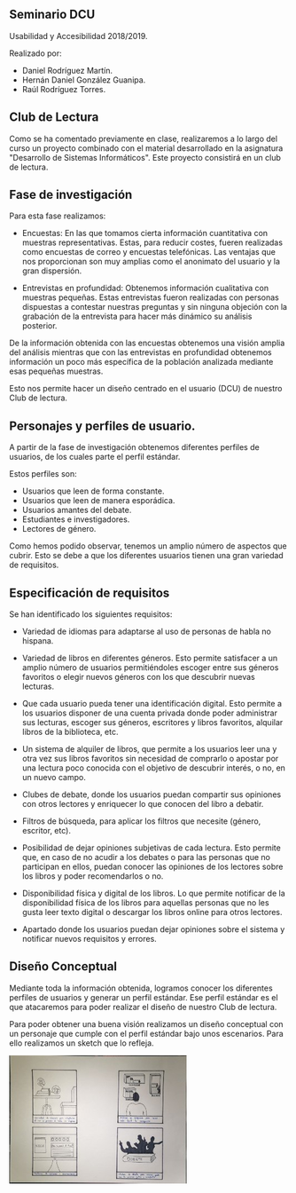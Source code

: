 ## Seminario DCU

Usabilidad y Accesibilidad 2018/2019.

Realizado por:
	
* Daniel Rodríguez Martín.
* Hernán Daniel González Guanipa.
* Raúl Rodríguez Torres.

## Club de Lectura

Como se ha comentado previamente en clase, realizaremos a lo largo del curso un proyecto combinado con el material desarrollado en la asignatura "Desarrollo de Sistemas Informáticos". Este proyecto consistirá en un club de lectura. 

## Fase de investigación

Para esta fase realizamos:

* Encuestas: En las que tomamos cierta información cuantitativa con muestras representativas. Estas, para reducir costes, fueren realizadas como encuestas de correo y encuestas telefónicas. Las ventajas que nos proporcionan son muy amplias como el anonimato del usuario y la gran dispersión.

* Entrevistas en profundidad: Obtenemos información cualitativa con muestras pequeñas. Estas entrevistas fueron realizadas con personas dispuestas a contestar nuestras preguntas y sin ninguna objeción con la grabación de la entrevista para hacer más dinámico su análisis posterior.

De la información obtenida con las encuestas obtenemos una visión amplia del análisis mientras que con las entrevistas en profundidad obtenemos información un poco más específica de la población analizada mediante esas pequeñas muestras.

Esto nos permite hacer un diseño centrado en el usuario (DCU) de nuestro Club de lectura.

## Personajes y perfiles de usuario.

A partir de la fase de investigación obtenemos diferentes perfiles de usuarios, de los cuales parte el perfil estándar. 

Estos perfiles son: 

* Usuarios que leen de forma constante.
* Usuarios que leen de manera esporádica.
* Usuarios amantes del debate.
* Estudiantes e investigadores.
* Lectores de género.

Como hemos podido observar, tenemos un amplio número de aspectos que cubrir. Esto se debe a que los diferentes usuarios tienen una gran variedad de requisitos.

## Especificación de requisitos

Se han identificado los siguientes requisitos:

* Variedad de idiomas para adaptarse al uso de personas de habla no hispana.

* Variedad de libros en diferentes géneros. Esto permite satisfacer a un amplio número de usuarios permitiéndoles escoger entre sus géneros favoritos o elegir nuevos géneros con los que descubrir nuevas lecturas.

* Que cada usuario pueda tener una identificación digital. Esto permite a los usuarios disponer de una cuenta privada donde poder administrar sus lecturas, escoger sus géneros, escritores y libros favoritos, alquilar libros de la biblioteca, etc.

* Un sistema de alquiler de libros, que permite a los usuarios leer una y otra vez sus libros favoritos sin necesidad de comprarlo o apostar por una lectura poco conocida con el objetivo de descubrir interés, o no, en un nuevo campo.

* Clubes de debate, donde los usuarios puedan compartir sus opiniones con otros lectores y enriquecer lo que conocen del libro a debatir.

* Filtros de búsqueda, para aplicar los filtros que necesite (género, escritor, etc).

* Posibilidad de dejar opiniones subjetivas de cada lectura. Esto permite que, en caso de no acudir a los debates o para las personas que no participan en ellos, puedan conocer las opiniones de los lectores sobre los libros y poder recomendarlos o no.

* Disponibilidad física y digital de los libros. Lo que permite notificar de la disponibilidad física de los libros para aquellas personas que no les gusta leer texto digital o descargar los libros online para otros lectores.

* Apartado donde los usuarios puedan dejar opiniones sobre el sistema y notificar nuevos requisitos y errores.

## Diseño Conceptual

Mediante toda la información obtenida, logramos conocer los diferentes perfiles de usuarios y generar un perfil estándar. Ese perfil estándar es el que atacaremos para poder realizar el diseño de nuestro Club de lectura. 

Para poder obtener una buena visión realizamos un diseño conceptual con un personaje que cumple con el perfil estándar bajo unos escenarios. Para ello realizamos un sketch que lo refleja.

![sketch](https://github.com/raulrgueztorres-ull/Usabilidad-y-Accesibilidad/blob/master/Seminario%20DCU/sketch.jpeg)

